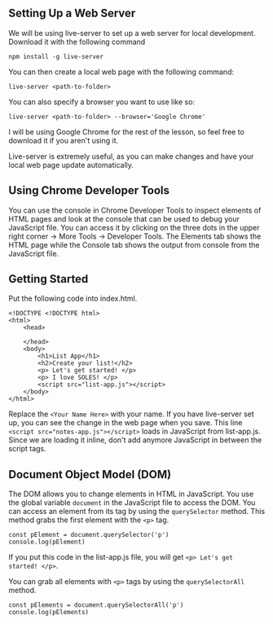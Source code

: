 ## Setting Up a Web Server
We will be using live-server to set up a web server for local development. Download it with the following command

`npm install -g live-server`

You can then create a local web page with the following command:

`live-server <path-to-folder>`

You can also specify a browser you want to use like so:

`live-server <path-to-folder> --browser='Google Chrome'`

I will be using Google Chrome for the rest of the lesson, so feel free to download it if you aren't using it.

Live-server is extremely useful, as you can make changes and have your local web page update automatically.

## Using Chrome Developer Tools
You can use the console in Chrome Developer Tools to inspect elements of HTML pages and look at the console that can be used to debug your JavaScript file. You can access it by clicking on the three dots in the upper right corner -> More Tools -> Developer Tools. The Elements tab shows the HTML page while the Console tab shows the output from console from the JavaScript file. 

## Getting Started
Put the following code into index.html.
```
<!DOCTYPE <!DOCTYPE html>
<html>
    <head>
       
    </head>
    <body>
        <h1>List App</h1>
        <h2>Create your list!</h2>
        <p> Let's get started! </p>
        <p> I love SOLES! </p>
        <script src="list-app.js"></script>
    </body>
</html>
```
Replace the `<Your Name Here>` with your name. If you have live-server set up, you can see the change in the web page when you save. This line `<script src="notes-app.js"></script>` loads in JavaScript from list-app.js. Since we are loading it inline, don't add anymore JavaScript in between the script tags.

## Document Object Model (DOM)
The DOM allows you to change elements in HTML in JavaScript. You use the global variable `document` in the JavaScript file to access the DOM. You can access an element from its tag by using the `querySelector` method. This method grabs the first element with the `<p>` tag.

```
const pElement = document.querySelector('p')
console.log(pElement)
```

If you put this code in the list-app.js file, you will get `<p> Let's get started! </p>`.

You can grab all elements with `<p>` tags by using the `querySelectorAll` method.

```
const pElements = document.querySelectorAll('p')
console.log(pElements)
```

